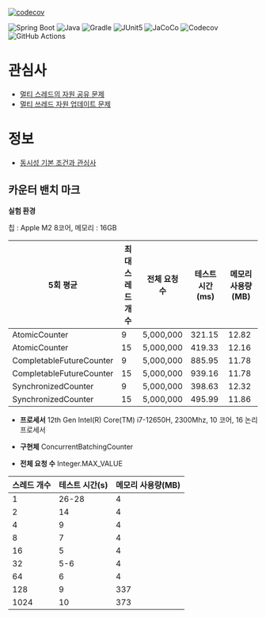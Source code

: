 [![codecov](https://codecov.io/gh/spring-templates/spring-concurrency-thread/graph/badge.svg?token=N3GEH8C5K7)](https://codecov.io/gh/spring-templates/spring-concurrency-thread)

![Spring Boot](https://img.shields.io/badge/Spring%20Boot-6DB33F?logo=springboot&logoColor=white)
![Java](https://img.shields.io/badge/Java-ED8B00?logoColor=white)
![Gradle](https://img.shields.io/badge/Gradle-02303A?logo=gradle&logoColor=white)
![JUnit5](https://img.shields.io/badge/JUnit5-25A162?logo=junit5&logoColor=white)
![JaCoCo](https://img.shields.io/badge/JaCoCo-D22128?logo=jacoco&logoColor=white)
![Codecov](https://img.shields.io/badge/Codecov-F01F7A?logo=codecov&logoColor=white)
![GitHub Actions](https://img.shields.io/badge/GitHub%20Actions-2088FF?logo=githubactions&logoColor=white)

# 관심사

- [멀티 스레드의 자원 공유 문제](https://github.com/spring-templates/spring-concurrency-thread/discussions/16)
- [멀티 쓰레드 자원 업데이트 문제](https://github.com/spring-templates/spring-concurrency-thread/discussions/17)

# 정보

- [동시성 기본 조건과 관심사](https://github.com/spring-templates/spring-concurrency-thread/discussions/2)

## 카운터 밴치 마크

**실험 환경**

칩 : Apple M2 8코어,
메모리 : 16GB

| 5회 평균                    | 최대 스레드 개수 | 전체 요청 수   | 테스트 시간(ms) | 메모리 사용량(MB) |
|--------------------------|-----------|-----------|------------|-------------|
| AtomicCounter            | 9         | 5,000,000 | 321.15     | 12.82       |
| AtomicCounter            | 15        | 5,000,000 | 419.33     | 12.16       |
| CompletableFutureCounter | 9         | 5,000,000 | 885.95     | 11.78       |
| CompletableFutureCounter | 15        | 5,000,000 | 939.16     | 11.78       |
| SynchronizedCounter      | 9         | 5,000,000 | 398.63     | 12.32       |
| SynchronizedCounter      | 15        | 5,000,000 | 495.99     | 11.86       |

- **프로세서** 12th Gen Intel(R) Core(TM) i7-12650H, 2300Mhz, 10 코어, 16 논리 프로세서

- **구현체** ConcurrentBatchingCounter

- **전체 요청 수** Integer.MAX_VALUE

| 스레드 개수 | 테스트 시간(s) | 메모리 사용량(MB) |
|--------|-----------|-------------|
| 1      | 26-28     | 4           |
| 2      | 14        | 4           |
| 4      | 9         | 4           |
| 8      | 7         | 4           |
| 16     | 5         | 4           |
| 32     | 5-6       | 4           |
| 64     | 6         | 4           |
| 128    | 9         | 337         |
| 1024   | 10        | 373         |
